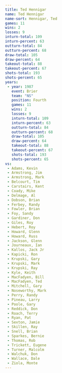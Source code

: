 ```yaml
---
title: Ted Hennigar
name: Ted Hennigar
name-sort: Hennigar, Ted
games: 11
wins: 2
losses: 9
inturn-total: 109
inturn-percent: 63
outturn-total: 84
outturn-percent: 68
draw-total: 105
draw-percent: 64
takeout-total: 88
takeout-percent: 67
shots-total: 193
shots-percent: 65
years:
 - year: 1987
   event: Brier
   team: "NS"
   position: Fourth
   games: 11
   wins: 2
   losses: 9
   inturn-total: 109
   inturn-percent: 63
   outturn-total: 84
   outturn-percent: 68
   draw-total: 105
   draw-percent: 64
   takeout-total: 88
   takeout-percent: 67
   shots-total: 193
   shots-percent: 65
vs:
 - Adams, Kevin
 - Armstrong, Jim
 - Armstrong, Mark
 - Belcourt, Tim
 - Carstairs, Kent
 - Coady, Mike
 - Delmage, Al
 - Dobson, Brian
 - Ferbey, Randy
 - Fowler, Brian
 - Foy, Sandy
 - Gardiner, Don
 - Giles, Roy
 - Hebert, Roy
 - Howard, Glenn
 - Howard, Russ
 - Jackson, Glenn
 - Journeaux, Ian
 - Kallos, Jack Jr
 - Kapicki, Ron
 - Krupski, Gary
 - Krupski, Mark
 - Krupski, Ray
 - Kyle, Keith
 - MacFadyen, Bill
 - MacFadyen, Ted
 - Mitchell, Gary
 - Noseworthy, Mark
 - Perry, Randy
 - Pineau, Larry
 - Poole, Gary
 - Reddick, Don
 - Roach, Terry
 - Ryan, Pat
 - Sexton, Jamie
 - Skillen, Ray
 - Snell, Brian
 - Sparkes, Bernie
 - Thomas, Rob
 - Trickett, Eugene
 - Turner, Malcolm
 - Walchuk, Don
 - Wallace, Dale
 - Ziola, Monte
---
```

